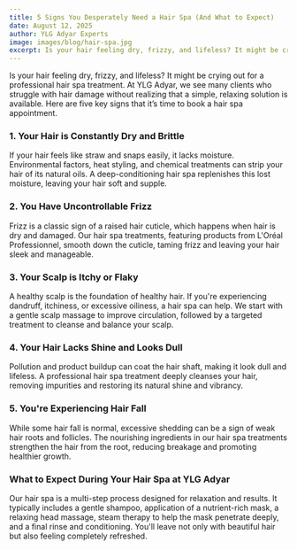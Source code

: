 ```yaml
---
title: 5 Signs You Desperately Need a Hair Spa (And What to Expect)
date: August 12, 2025
author: YLG Adyar Experts
image: images/blog/hair-spa.jpg
excerpt: Is your hair feeling dry, frizzy, and lifeless? It might be crying out for a professional hair spa treatment. Discover the signs...
---
```


Is your hair feeling dry, frizzy, and lifeless? It might be crying out for a professional hair spa treatment. At YLG Adyar, we see many clients who struggle with hair damage without realizing that a simple, relaxing solution is available. Here are five key signs that it’s time to book a hair spa appointment.

### 1. Your Hair is Constantly Dry and Brittle
If your hair feels like straw and snaps easily, it lacks moisture. Environmental factors, heat styling, and chemical treatments can strip your hair of its natural oils. A deep-conditioning hair spa replenishes this lost moisture, leaving your hair soft and supple.

### 2. You Have Uncontrollable Frizz
Frizz is a classic sign of a raised hair cuticle, which happens when hair is dry and damaged. Our hair spa treatments, featuring products from L'Oréal Professionnel, smooth down the cuticle, taming frizz and leaving your hair sleek and manageable.

### 3. Your Scalp is Itchy or Flaky
A healthy scalp is the foundation of healthy hair. If you're experiencing dandruff, itchiness, or excessive oiliness, a hair spa can help. We start with a gentle scalp massage to improve circulation, followed by a targeted treatment to cleanse and balance your scalp.

### 4. Your Hair Lacks Shine and Looks Dull
Pollution and product buildup can coat the hair shaft, making it look dull and lifeless. A professional hair spa treatment deeply cleanses your hair, removing impurities and restoring its natural shine and vibrancy.

### 5. You're Experiencing Hair Fall
While some hair fall is normal, excessive shedding can be a sign of weak hair roots and follicles. The nourishing ingredients in our hair spa treatments strengthen the hair from the root, reducing breakage and promoting healthier growth.

### What to Expect During Your Hair Spa at YLG Adyar
Our hair spa is a multi-step process designed for relaxation and results. It typically includes a gentle shampoo, application of a nutrient-rich mask, a relaxing head massage, steam therapy to help the mask penetrate deeply, and a final rinse and conditioning. You'll leave not only with beautiful hair but also feeling completely refreshed.